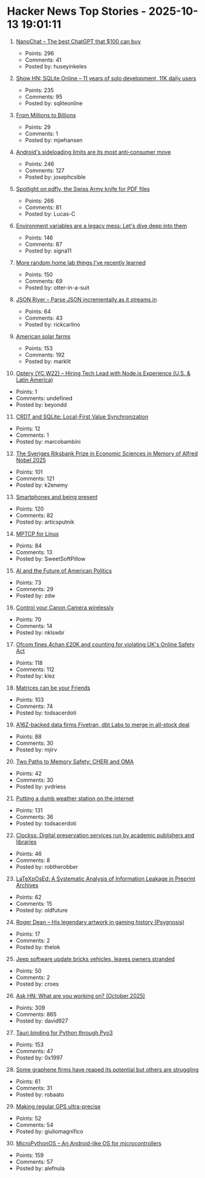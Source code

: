 # Hacker News Top Stories - 2025-10-13 19:01:11

1. [NanoChat – The best ChatGPT that $100 can buy](https://github.com/karpathy/nanochat)
   - Points: 296
   - Comments: 41
   - Posted by: huseyinkeles

2. [Show HN: SQLite Online – 11 years of solo development, 11K daily users](https://sqliteonline.com/)
   - Points: 235
   - Comments: 95
   - Posted by: sqliteonline

3. [From Millions to Billions](https://www.geocod.io/code-and-coordinates/2025-10-02-from-millions-to-billions/)
   - Points: 29
   - Comments: 1
   - Posted by: mjwhansen

4. [Android's sideloading limits are its most anti-consumer move](https://www.makeuseof.com/androids-sideloading-limits-are-anti-consumer-move-yet/)
   - Points: 246
   - Comments: 127
   - Posted by: josephcsible

5. [Spotlight on pdfly, the Swiss Army knife for PDF files](https://chezsoi.org/lucas/blog/spotlight-on-pdfly.html)
   - Points: 266
   - Comments: 81
   - Posted by: Lucas-C

6. [Environment variables are a legacy mess: Let's dive deep into them](https://allvpv.org/haotic-journey-through-envvars/)
   - Points: 146
   - Comments: 87
   - Posted by: signa11

7. [More random home lab things I've recently learned](https://chollinger.com/blog/2025/10/more-homelab-things-ive-recently-learned/)
   - Points: 150
   - Comments: 69
   - Posted by: otter-in-a-suit

8. [JSON River – Parse JSON incrementally as it streams in](https://github.com/rictic/jsonriver)
   - Points: 64
   - Comments: 43
   - Posted by: rickcarlino

9. [American solar farms](https://tech.marksblogg.com/american-solar-farms.html)
   - Points: 153
   - Comments: 192
   - Posted by: marklit

10. [Optery (YC W22) – Hiring Tech Lead with Node.js Experience (U.S. & Latin America)](https://www.optery.com/careers/)
   - Points: 1
   - Comments: undefined
   - Posted by: beyondd

11. [CRDT and SQLite: Local-First Value Synchronization](https://marcobambini.substack.com/p/the-secret-life-of-a-local-first)
   - Points: 12
   - Comments: 1
   - Posted by: marcobambini

12. [The Sveriges Riksbank Prize in Economic Sciences in Memory of Alfred Nobel 2025](https://www.nobelprize.org/prizes/economic-sciences/2025/summary/)
   - Points: 101
   - Comments: 121
   - Posted by: k2enemy

13. [Smartphones and being present](https://herman.bearblog.dev/being-present/)
   - Points: 120
   - Comments: 82
   - Posted by: articsputnik

14. [MPTCP for Linux](https://www.mptcp.dev/)
   - Points: 84
   - Comments: 13
   - Posted by: SweetSoftPillow

15. [AI and the Future of American Politics](https://www.schneier.com/blog/archives/2025/10/ai-and-the-future-of-american-politics.html)
   - Points: 73
   - Comments: 29
   - Posted by: zdw

16. [Control your Canon Camera wirelessly](https://github.com/JulianSchroden/cine_remote)
   - Points: 70
   - Comments: 14
   - Posted by: nklswbr

17. [Ofcom fines 4chan £20K and counting for violating UK's Online Safety Act](https://www.theregister.com/2025/10/13/4chan_ofcom_fine/)
   - Points: 118
   - Comments: 112
   - Posted by: klez

18. [Matrices can be your Friends](https://www.sjbaker.org/steve/omniv/matrices_can_be_your_friends.html)
   - Points: 103
   - Comments: 74
   - Posted by: todsacerdoti

19. [A16Z-backed data firms Fivetran, dbt Labs to merge in all-stock deal](https://www.reuters.com/business/a16z-backed-data-firms-fivetran-dbt-labs-merge-all-stock-deal-2025-10-13/)
   - Points: 88
   - Comments: 30
   - Posted by: mjirv

20. [Two Paths to Memory Safety: CHERI and OMA](https://ednutting.com/2025/10/05/cheri-vs-oma.html)
   - Points: 42
   - Comments: 30
   - Posted by: yvdriess

21. [Putting a dumb weather station on the internet](https://colincogle.name/blog/byo-weather-station/)
   - Points: 131
   - Comments: 36
   - Posted by: todsacerdoti

22. [Clockss: Digital preservation services run by academic publishers and libraries](https://clockss.org/)
   - Points: 46
   - Comments: 8
   - Posted by: robtherobber

23. [LaTeXpOsEd: A Systematic Analysis of Information Leakage in Preprint Archives](https://arxiv.org/abs/2510.03761)
   - Points: 62
   - Comments: 15
   - Posted by: oldfuture

24. [Roger Dean – His legendary artwork in gaming history (Psygnosis)](https://spillhistorie.no/2025/10/03/legends-of-the-games-industry-roger-dean/)
   - Points: 17
   - Comments: 2
   - Posted by: thelok

25. [Jeep software update bricks vehicles, leaves owners stranded](https://www.thestack.technology/jeep-software-update-bricks-vehicles-leaves-owners-stranded/)
   - Points: 50
   - Comments: 2
   - Posted by: croes

26. [Ask HN: What are you working on? (October 2025)](undefined)
   - Points: 309
   - Comments: 865
   - Posted by: david927

27. [Tauri binding for Python through Pyo3](https://github.com/pytauri/pytauri)
   - Points: 153
   - Comments: 47
   - Posted by: 0x1997

28. [Some graphene firms have reaped its potential but others are struggling](https://www.theguardian.com/business/2025/oct/13/lab-to-fab-are-promises-of-a-graphene-revolution-finally-coming-true)
   - Points: 61
   - Comments: 31
   - Posted by: robaato

29. [Making regular GPS ultra-precise](https://norwegianscitechnews.com/2025/10/making-regular-gps-ultra-precise/)
   - Points: 52
   - Comments: 54
   - Posted by: giuliomagnifico

30. [MicroPythonOS – An Android-like OS for microcontrollers](https://micropythonos.com)
   - Points: 159
   - Comments: 57
   - Posted by: alefnula

